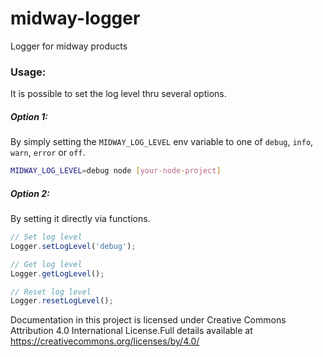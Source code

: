 # midway-logger
Logger for midway products

### Usage:

It is possible to set the log level thru several options.

##### Option 1: 
By simply setting the `MIDWAY_LOG_LEVEL` env variable to one of
`debug`, `info`, `warn`, `error` or `off`.

```bash
MIDWAY_LOG_LEVEL=debug node [your-node-project]
```

##### Option 2:
By setting it directly via functions.
```javascript
// Set log level
Logger.setLogLevel('debug');

// Get log level
Logger.getLogLevel();

// Reset log level
Logger.resetLogLevel();
```

Documentation in this project is licensed under Creative Commons Attribution 4.0 International License.Full details available at https://creativecommons.org/licenses/by/4.0/
